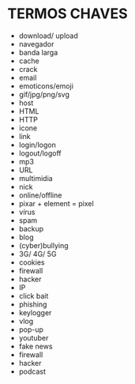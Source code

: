 # TERMOS CHAVES

- download/ upload
- navegador 
- banda larga
- cache
- crack
- email
- emoticons/emoji
- gif/jpg/png/svg
- host
- HTML
- HTTP
- icone
- link
- login/logon
- logout/logoff
- mp3
- URL
- multimidia
- nick
- online/offline
- pixar + element = pixel 
- vírus
- spam
- backup
- blog
- (cyber)bullying
- 3G/ 4G/ 5G
- cookies
- firewall
- hacker
- IP
- click bait
- phishing
- keylogger
- vlog 
- pop-up
- youtuber
- fake news
- firewall
- hacker
- podcast
